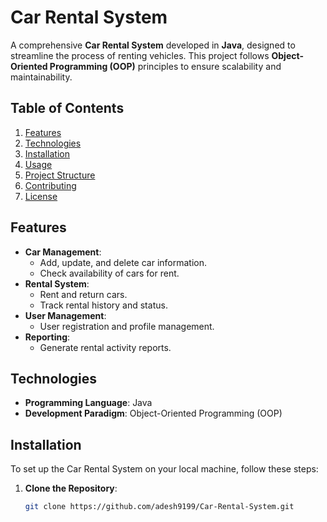 # Car Rental System

A comprehensive **Car Rental System** developed in **Java**, designed to streamline the process of renting vehicles. This project follows **Object-Oriented Programming (OOP)** principles to ensure scalability and maintainability.

## Table of Contents
1. [Features](#features)
2. [Technologies](#technologies)
3. [Installation](#installation)
4. [Usage](#usage)
5. [Project Structure](#project-structure)
6. [Contributing](#contributing)
7. [License](#license)

## Features
- **Car Management**: 
  - Add, update, and delete car information.
  - Check availability of cars for rent.
- **Rental System**: 
  - Rent and return cars.
  - Track rental history and status.
- **User Management**: 
  - User registration and profile management.
- **Reporting**: 
  - Generate rental activity reports.

## Technologies
- **Programming Language**: Java
- **Development Paradigm**: Object-Oriented Programming (OOP)

## Installation
To set up the Car Rental System on your local machine, follow these steps:

1. **Clone the Repository**:
   ```bash
   git clone https://github.com/adesh9199/Car-Rental-System.git
